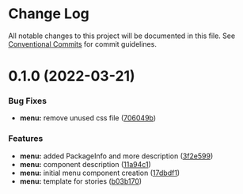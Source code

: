 # Change Log

All notable changes to this project will be documented in this file.
See [Conventional Commits](https://conventionalcommits.org) for commit guidelines.

# 0.1.0 (2022-03-21)


### Bug Fixes

* **menu:** remove unused css file ([706049b](https://github.com/equinor/fusion-web-components/commit/706049b782a8022737255d78191963c29667c23e))


### Features

* **menu:** added PackageInfo and more description ([3f2e599](https://github.com/equinor/fusion-web-components/commit/3f2e599d3867a6414d5864234ba8795f1200b102))
* **menu:** component description ([11a94c1](https://github.com/equinor/fusion-web-components/commit/11a94c1439a8053b792f06c49e527f926c81907d))
* **menu:** initial menu component creation ([17dbdf1](https://github.com/equinor/fusion-web-components/commit/17dbdf103086a85b98698ad7e5ce9322f80b005a))
* **menu:** template for stories ([b03b170](https://github.com/equinor/fusion-web-components/commit/b03b1703e8dc65a85a2189308a4229f5453897c3))
